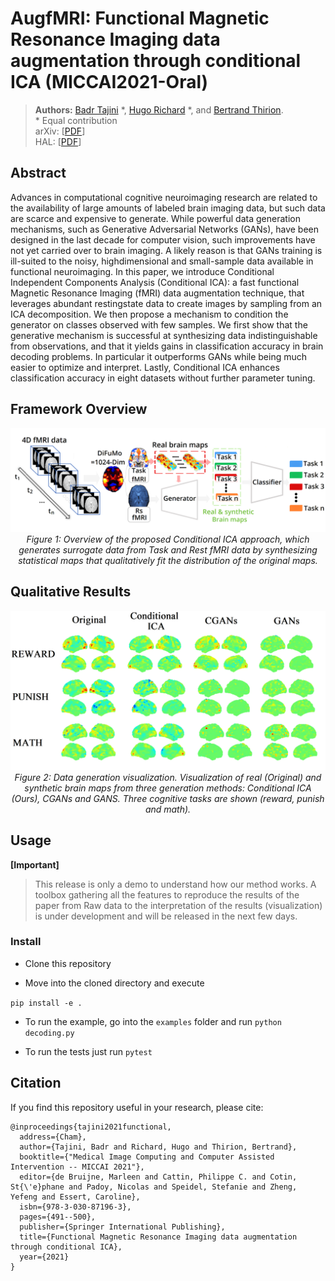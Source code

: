 # AugfMRI: Functional Magnetic Resonance Imaging data augmentation through conditional ICA (MICCAI2021-Oral)

> **Authors:**
> [Badr Tajini](https://scholar.google.fr/citations?user=YuxT3tYAAAAJ&hl=en) &ast;,  [Hugo Richard](https://scholar.google.fr/citations?user=5KaKAOgAAAAJ&hl=en) &ast;, and [Bertrand Thirion](https://scholar.google.fr/citations?user=MeKi5_AAAAAJ&hl=en). <br>
> &ast; Equal contribution <br>
arXiv:  [[PDF](https://arxiv.org/abs/2107.06104v2)] <br>
HAL: [[PDF](https://hal.archives-ouvertes.fr/hal-03284313v1)] <br>

## Abstract 

Advances in computational cognitive neuroimaging research are related to the availability of large amounts of labeled brain imaging data, but such data are scarce and expensive to generate. While powerful data generation mechanisms, such as Generative Adversarial Networks (GANs), have been designed in the last decade for computer vision, such improvements have not yet carried over to brain imaging. A likely reason is that GANs training is ill-suited to the noisy, highdimensional and small-sample data available in functional neuroimaging.
In this paper, we introduce Conditional Independent Components Analysis (Conditional ICA): a fast functional Magnetic Resonance Imaging (fMRI) data augmentation technique, that leverages abundant restingstate data to create images by sampling from an ICA decomposition. We then propose a mechanism to condition the generator on classes observed with few samples. We first show that the generative mechanism is successful at synthesizing data indistinguishable from observations, and that it yields gains in classification accuracy in brain decoding problems. In particular it outperforms GANs while being much easier to optimize and interpret. Lastly, Conditional ICA enhances classification accuracy in eight datasets without further parameter tuning.

## Framework Overview
<p align="center">
    <img src=".github/figures/framework_overview.png"/> <br />
    <em>
    Figure 1: Overview of the proposed Conditional ICA approach, which generates surrogate data from Task and Rest fMRI data by synthesizing statistical maps that qualitatively fit the distribution of the original maps.
    </em>
</p>

## Qualitative Results
<p align="center">
    <img src=".github/figures/qualitative_results.png"/> <br />
    <em>
    Figure 2: Data generation visualization. Visualization of real (Original) and synthetic brain maps from three generation methods: Conditional ICA (Ours), CGANs and GANS. Three cognitive tasks are shown (reward, punish and math).
    </em>
</p>

## Usage
**[Important]**
>This release is only a demo to understand how our method works. A toolbox gathering all the features to reproduce the results of the paper from Raw data to the interpretation of the results (visualization) is under development and will be released in the next few days.

### Install

- Clone this repository

- Move into the cloned directory and execute

`pip install -e .`

- To run the example, go into the `examples` folder and run
`python decoding.py`

- To run the tests just run
`pytest`




## Citation
If you find this repository useful in your research, please cite:
```
@inproceedings{tajini2021functional,
  address={Cham},
  author={Tajini, Badr and Richard, Hugo and Thirion, Bertrand},
  booktitle={"Medical Image Computing and Computer Assisted Intervention -- MICCAI 2021"},
  editor={de Bruijne, Marleen and Cattin, Philippe C. and Cotin, St{\'e}phane and Padoy, Nicolas and Speidel, Stefanie and Zheng, Yefeng and Essert, Caroline},
  isbn={978-3-030-87196-3},
  pages={491--500},
  publisher={Springer International Publishing},
  title={Functional Magnetic Resonance Imaging data augmentation through conditional ICA},
  year={2021}
}
```
